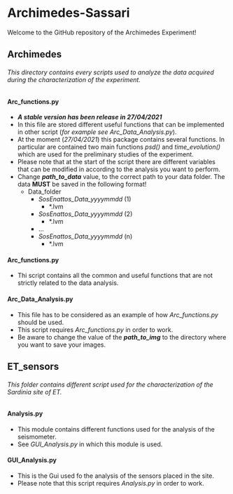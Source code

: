 # Archimedes-Sassari

Welcome to the GitHub repository of the Archimedes Experiment!

## Archimedes
###### This directory contains every scripts used to analyze the data acquired during the characterization of the experiment.

#### Arc_functions.py

* ___A stable version has been release in 27/04/2021___
* In this file are stored different useful functions that can be implemented in other script (_for example see 
  Arc_Data_Analysis.py_).
* At the moment (_27/04/2021_) this package contains several functions. In particular are contained two main functions 
  _psd()_ and  _time_evolution()_ which are used for the preliminary studies of the experiment.
* Please note that at the start of the script there are different variables that can be modified in according to the
  analysis you want to perform.
* Change ___path_to_data___ value, to the correct path to your data folder. The data __MUST__ be saved in the 
  following format!
  * Data_folder
    * _SosEnattos_Data_yyyymmdd_ (1)
      * *.lvm
    * _SosEnattos_Data_yyyymmdd_ (2)
      * *.lvm
    * ...
    * _SosEnattos_Data_yyyymmdd_ (n)
      * *.lvm
  
#### Arc_functions.py

* Thi script contains all the common and useful functions that are not strictly related to the data analysis.

#### Arc_Data_Analysis.py

* This file has to be considered as an example of how _Arc_functions.py_ should be used.
* This script requires _Arc_functions.py_ in order to work.
* Be aware to change the value of the ___path_to_img___ to the directory where you want to save your images.

## ET_sensors
###### This folder contains different script used for the characterization of the Sardinia site of ET.

#### Analysis.py

* This module contains different functions used for the analysis of the seismometer.
* See _GUI_Analysis.py_ in which this module is used.

#### GUI_Analysis.py

* This is the Gui used fo the analysis of the sensors placed in the site.
* Please note that this script requires _Analysis.py_ in order to work.





